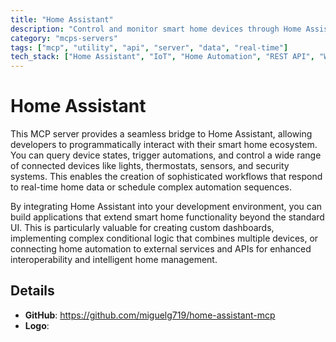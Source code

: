 ```yaml
---
title: "Home Assistant"
description: "Control and monitor smart home devices through Home Assistant, enabling automation of lighting, climate, and security systems."
category: "mcps-servers"
tags: ["mcp", "utility", "api", "server", "data", "real-time"]
tech_stack: ["Home Assistant", "IoT", "Home Automation", "REST API", "WebSockets"]
---
```


# Home Assistant

This MCP server provides a seamless bridge to Home Assistant, allowing developers to programmatically interact with their smart home ecosystem. You can query device states, trigger automations, and control a wide range of connected devices like lights, thermostats, sensors, and security systems. This enables the creation of sophisticated workflows that respond to real-time home data or schedule complex automation sequences.

By integrating Home Assistant into your development environment, you can build applications that extend smart home functionality beyond the standard UI. This is particularly valuable for creating custom dashboards, implementing complex conditional logic that combines multiple devices, or connecting home automation to external services and APIs for enhanced interoperability and intelligent home management.

## Details

- **GitHub**: https://github.com/miguelg719/home-assistant-mcp
- **Logo**: 
